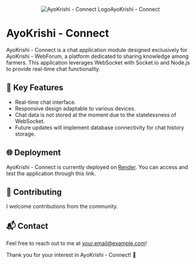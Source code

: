 <!-- Add a banner image or logo -->
<p align="center">
  <img src="https://drive.google.com/file/d/1bb6YKC-cQgG7qmUvpieXYqT_mw0US3gP/view?usp=sharing" alt="AyoKrishi - Connect Logo">AyoKrishi - Connect
</p>

# AyoKrishi - Connect

AyoKrishi - Connect is a chat application module designed exclusively for AyoKrishi - WebForum, a platform dedicated to sharing knowledge among farmers. This application leverages WebSocket with Socket.io and Node.js to provide real-time chat functionality.

## 🚀 Key Features

- Real-time chat interface.
- Responsive design adaptable to various devices.
- Chat data is not stored at the moment due to the statelessness of WebSocket.
- Future updates will implement database connectivity for chat history storage.

## 🌐 Deployment

AyoKrishi - Connect is currently deployed on [Render](https://ayokrishi-connect-test-2.onrender.com/). 
You can access and test the application through this link.

## 🤝 Contributing

I welcome contributions from the community.

## 📬 Contact

Feel free to reach out to me at [your.email@example.com](mailto:harshilchandratre2002@gmail.com)!

Thank you for your interest in AyoKrishi - Connect! 🙌
